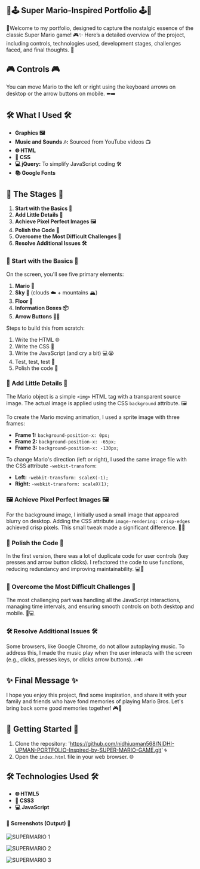 ## 🍄🕹️ Super Mario-Inspired Portfolio 🕹️🍄

🎉Welcome to my portfolio, designed to capture the nostalgic essence of the classic Super Mario game! 🎮✨ Here’s a detailed overview of the project, including controls, technologies used, development stages, challenges faced, and final thoughts. 🚀

## 🎮 Controls 🎮

You can move Mario to the left or right using the keyboard arrows on desktop or the arrow buttons on mobile. ⬅️➡️

## 🛠️ What I Used 🛠️

- **Graphics 🖼️**
- **Music and Sounds 🎶:** Sourced from YouTube videos 📺
- **🌐 HTML**
- **🎨 CSS**
- **💻 jQuery:** To simplify JavaScript coding 🛠️
- **📚 Google Fonts**

## 🌟 The Stages 🌟

1. **Start with the Basics 🏁**
2. **Add Little Details 🎨**
3. **Achieve Pixel Perfect Images 🖼️**
4. **Polish the Code 🧹**
5. **Overcome the Most Difficult Challenges 🚧**
6. **Resolve Additional Issues 🛠️**

### 🏁 Start with the Basics 🏁

On the screen, you'll see five primary elements:

1. **Mario 🍄**
2. **Sky 🌌** (clouds ☁️ + mountains 🏔️)
3. **Floor 🌱**
4. **Information Boxes 📦**
5. **Arrow Buttons 🔽🔼**

Steps to build this from scratch:
1. Write the HTML 🌐
2. Write the CSS 🎨
3. Write the JavaScript (and cry a bit) 💻😭
4. Test, test, test 🧪
5. Polish the code 🧹

### 🎨 Add Little Details 🎨

The Mario object is a simple `<img>` HTML tag with a transparent source image. The actual image is applied using the CSS `background` attribute. 🖼️

To create the Mario moving animation, I used a sprite image with three frames:
- **Frame 1:** `background-position-x: 0px;`
- **Frame 2:** `background-position-x: -65px;`
- **Frame 3:** `background-position-x: -130px;`

To change Mario's direction (left or right), I used the same image file with the CSS attribute `-webkit-transform`:
- **Left:** `-webkit-transform: scaleX(-1);`
- **Right:** `-webkit-transform: scaleX(1);`

### 🖼️ Achieve Pixel Perfect Images 🖼️

For the background image, I initially used a small image that appeared blurry on desktop. Adding the CSS attribute `image-rendering: crisp-edges` achieved crisp pixels. This small tweak made a significant difference. 🎨✨

### 🧹 Polish the Code 🧹

In the first version, there was a lot of duplicate code for user controls (key presses and arrow button clicks). I refactored the code to use functions, reducing redundancy and improving maintainability. 💻🧼

### 🚧 Overcome the Most Difficult Challenges 🚧

The most challenging part was handling all the JavaScript interactions, managing time intervals, and ensuring smooth controls on both desktop and mobile. 📅💻

### 🛠️ Resolve Additional Issues 🛠️

Some browsers, like Google Chrome, do not allow autoplaying music. To address this, I made the music play when the user interacts with the screen (e.g., clicks, presses keys, or clicks arrow buttons). 🎶🔊

## ✨ Final Message ✨

I hope you enjoy this project, find some inspiration, and share it with your family and friends who have fond memories of playing Mario Bros. Let's bring back some good memories together! 🎮🍄

## 🚀 Getting Started 🚀

1. Clone the repository: 'https://github.com/nidhiupman568/NIDHI-UPMAN-PORTFOLIO-Inspired-by-SUPER-MARIO-GAME.git' 🌀
2. Open the `index.html` file in your web browser. 🌐

## 🛠️ Technologies Used 🛠️

- **🌐 HTML5**
- **🎨 CSS3**
- **💻 JavaScript**

#### 📸 Screenshots (Output) 📸

![SUPERMARIO 1](https://github.com/nidhiupman568/NIDHI-UPMAN-PORTFOLIO-Inspired-by-SUPER-MARIO-GAME/assets/130860182/36cd501b-3df3-4053-910e-c1a44172ab2e)

![SUPERMARIO 2](https://github.com/nidhiupman568/NIDHI-UPMAN-PORTFOLIO-Inspired-by-SUPER-MARIO-GAME/assets/130860182/179c0509-6d2d-420d-b0a0-cdb5608210d0)

![SUPERMARIO 3](https://github.com/nidhiupman568/NIDHI-UPMAN-PORTFOLIO-Inspired-by-SUPER-MARIO-GAME/assets/130860182/5f0fd99c-3f71-4b9e-a9ef-8c6ed4b0219f)
